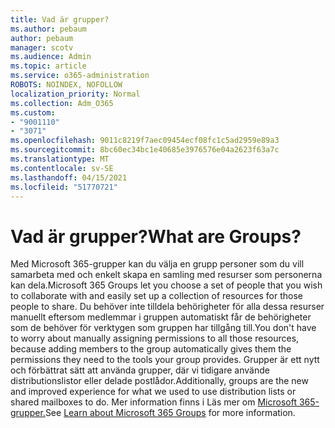 ```yaml
---
title: Vad är grupper?
ms.author: pebaum
author: pebaum
manager: scotv
ms.audience: Admin
ms.topic: article
ms.service: o365-administration
ROBOTS: NOINDEX, NOFOLLOW
localization_priority: Normal
ms.collection: Adm_O365
ms.custom:
- "9001110"
- "3071"
ms.openlocfilehash: 9011c8219f7aec09454ecf08fc1c5ad2959e89a3
ms.sourcegitcommit: 8bc60ec34bc1e40685e3976576e04a2623f63a7c
ms.translationtype: MT
ms.contentlocale: sv-SE
ms.lasthandoff: 04/15/2021
ms.locfileid: "51770721"
---
```

# <a name="what-are-groups"></a><span data-ttu-id="f7222-102">Vad är grupper?</span><span class="sxs-lookup"><span data-stu-id="f7222-102">What are Groups?</span></span>

<span data-ttu-id="f7222-103">Med Microsoft 365-grupper kan du välja en grupp personer som du vill samarbeta med och enkelt skapa en samling med resurser som personerna kan dela.</span><span class="sxs-lookup"><span data-stu-id="f7222-103">Microsoft 365 Groups let you choose a set of people that you wish to collaborate with and easily set up a collection of resources for those people to share.</span></span> <span data-ttu-id="f7222-104">Du behöver inte tilldela behörigheter för alla dessa resurser manuellt eftersom medlemmar i gruppen automatiskt får de behörigheter som de behöver för verktygen som gruppen har tillgång till.</span><span class="sxs-lookup"><span data-stu-id="f7222-104">You don't have to worry about manually assigning permissions to all those resources, because adding members to the group automatically gives them the permissions they need to the tools your group provides.</span></span> <span data-ttu-id="f7222-105">Grupper är ett nytt och förbättrat sätt att använda grupper, där vi tidigare använde distributionslistor eller delade postlådor.</span><span class="sxs-lookup"><span data-stu-id="f7222-105">Additionally, groups are the new and improved experience for what we used to use distribution lists or shared mailboxes to do.</span></span>  <span data-ttu-id="f7222-106">Mer information finns i Läs mer om [Microsoft 365-grupper.](https://support.office.com/article/b565caa1-5c40-40ef-9915-60fdb2d97fa2)</span><span class="sxs-lookup"><span data-stu-id="f7222-106">See [Learn about Microsoft 365 Groups](https://support.office.com/article/b565caa1-5c40-40ef-9915-60fdb2d97fa2) for more information.</span></span> 